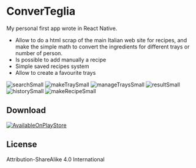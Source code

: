 # ConverTeglia
My personal first app wrote in React Native.
* Allow to do a html scrap of the main Italian web site for recipes, and make the simple math to convert the ingredients for different trays or number of person.
* Is possible to add manually a recipe
* Simple saved recipes system
* Allow to create a favourite trays



![searchSmall](https://user-images.githubusercontent.com/66016281/111286387-6ecfae80-8642-11eb-9d77-a4266ca431dd.jpg)
![makeTraySmall](https://user-images.githubusercontent.com/66016281/111286755-d1c14580-8642-11eb-96ca-721ad6e3d8d9.jpg)
![manageTraysSmall](https://user-images.githubusercontent.com/66016281/111286758-d259dc00-8642-11eb-863c-467c4d65fc4f.jpg)
![resultSmall](https://user-images.githubusercontent.com/66016281/111286760-d2f27280-8642-11eb-9eef-c6589d1bdf8c.jpg)
![historySmall](https://user-images.githubusercontent.com/66016281/111286762-d2f27280-8642-11eb-82fa-0696845c24ab.jpg)
![makeRecipeSmall](https://user-images.githubusercontent.com/66016281/111286765-d2f27280-8642-11eb-9b9d-265665745d57.jpg)

## Download
[![AvailableOnPlayStore](https://user-images.githubusercontent.com/66016281/111294897-17820c00-864b-11eb-8598-fd5b9d712f61.png)
](https://play.google.com/store/apps/details?id=com.converteglia)
## License
Attribution-ShareAlike 4.0 International
